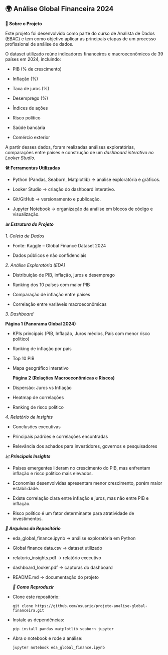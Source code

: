 ## 🌍 Análise Global Financeira 2024 ## 

**📌 Sobre o Projeto**

Este projeto foi desenvolvido como parte do curso de Analista de Dados (EBAC) e tem como objetivo aplicar as principais etapas de um processo profissional de análise de dados.

O dataset utilizado reúne indicadores financeiros e macroeconômicos de 39 países em 2024, incluindo:

- PIB (% de crescimento)

- Inflação (%)

- Taxa de juros (%)

- Desemprego (%)

- Índices de ações

- Risco político

- Saúde bancária

- Comércio exterior

A partir desses dados, foram realizadas análises exploratórias, comparações entre países e construção de um *dashboard interativo no Looker Studio.*

**🛠️ Ferramentas Utilizadas**

- Python (Pandas, Seaborn, Matplotlib) → análise exploratória e gráficos.

- Looker Studio → criação do dashboard interativo.

- Git/GitHub → versionamento e publicação.

- Jupyter Notebook → organização da análise em blocos de código e visualização.

***📊 Estrutura do Projeto***

  *1. Coleta de Dados*
  
  - Fonte: Kaggle – Global Finance Dataset 2024
  
  - Dados públicos e não confidenciais
  
  *2. Análise Exploratória (EDA)*
  
  - Distribuição de PIB, inflação, juros e desemprego
  
  - Ranking dos 10 países com maior PIB
  
  - Comparação de inflação entre países
  
  - Correlação entre variáveis macroeconômicas
  
  *3. Dashboard*
  
  **Página 1 (Panorama Global 2024)**
    
  - KPIs principais (PIB, Inflação, Juros médios, País com menor risco político)
    
  - Ranking de inflação por país
    
  - Top 10 PIB
    
  - Mapa geográfico interativo
        
    **Página 2 (Relações Macroeconômicas e Riscos)**
    
  - Dispersão: Juros vs Inflação
    
  - Heatmap de correlações
    
  - Ranking de risco político
    
  *4. Relatório de Insights*
    
  - Conclusões executivas
    
  - Principais padrões e correlações encontradas
    
  - Relevância dos achados para investidores, governos e pesquisadores



***📈 Principais Insights*** 

  - Países emergentes lideram no crescimento do PIB, mas enfrentam inflação e risco político mais elevados.
  
  - Economias desenvolvidas apresentam menor crescimento, porém maior estabilidade.
  
  - Existe correlação clara entre inflação e juros, mas não entre PIB e inflação.
  
  - Risco político é um fator determinante para atratividade de investimentos.

***📎 Arquivos do Repositório***

  - eda_global_finance.ipynb → análise exploratória em Python
  
  - Global finance data.csv → dataset utilizado
  
  - relatorio_insights.pdf → relatório executivo
  
  - dashboard_looker.pdf → capturas do dashboard
  
  - README.md → documentação do projeto

    ***🚀 Como Reproduzir***

- Clone este repositório:

      git clone https://github.com/usuario/projeto-analise-global-financeira.git


- Instale as dependências:

      pip install pandas matplotlib seaborn jupyter


- Abra o notebook e rode a análise:

      jupyter notebook eda_global_finance.ipynb
